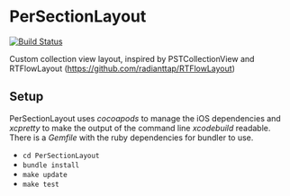 # PerSectionLayout


[![Build Status](https://travis-ci.org/realestate-com-au/PerSectionLayout.svg?branch=master)](https://travis-ci.org/realestate-com-au/PerSectionLayout)

Custom collection view layout, inspired by PSTCollectionView and RTFlowLayout (https://github.com/radianttap/RTFlowLayout)

## Setup

PerSectionLayout uses *cocoapods* to manage the iOS dependencies and *xcpretty* to make the output of the command line *xcodebuild* readable. There is a *Gemfile* with the ruby dependencies for bundler to use.

* `cd PerSectionLayout`
* `bundle install`
* `make update`
* `make test`
